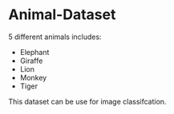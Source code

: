 # Animal-Dataset
5 different animals includes:
 - Elephant 
 - Giraffe
 - Lion
 - Monkey
 - Tiger
 
This dataset can be use for image classifcation.
